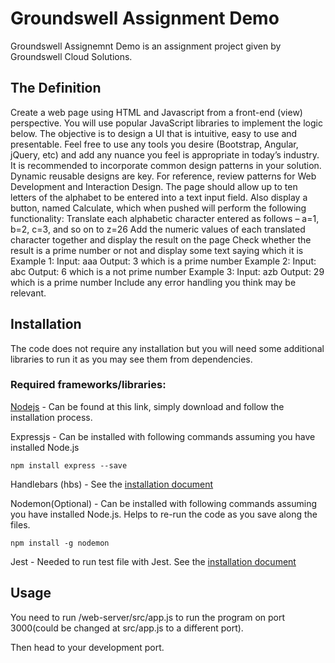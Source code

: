 # Groundswell Assignment Demo

Groundswell Assignemnt Demo is an assignment project given by Groundswell Cloud Solutions.

## The Definition

Create a web page using HTML and Javascript from a front-end (view) perspective. You will use popular JavaScript libraries to implement the logic below. The objective is to design a UI that is intuitive, easy to use and presentable. Feel free to use any tools you desire (Bootstrap, Angular, jQuery, etc) and add any nuance you feel is appropriate in today’s industry.
It is recommended to incorporate common design patterns in your solution. Dynamic reusable designs are key. For reference, review patterns for Web Development and Interaction Design.
The page should allow up to ten letters of the alphabet to be entered into a text input field. Also display a button, named Calculate, which when pushed will perform the following functionality:
Translate each alphabetic character entered as follows – a=1, b=2, c=3, and so on to z=26
Add the numeric values of each translated character together and display the result on the page
Check whether the result is a prime number or not and display some text saying which it is
Example 1:
Input: aaa
Output: 3 which is a prime number
Example 2:
Input: abc
Output: 6 which is a not prime number
Example 3:
Input: azb
Output: 29 which is a prime number
Include any error handling you think may be relevant.

## Installation

The code does not require any installation but you will need some additional libraries to run it as you may see them from dependencies.

### Required frameworks/libraries:
[Nodejs](https://nodejs.org/en/download/) - Can be found at this link, simply download and follow the installation process.

Expressjs - Can be installed with following commands assuming you have installed Node.js

```
npm install express --save
```

Handlebars (hbs) - See the [installation document](https://handlebarsjs.com/installation/)

Nodemon(Optional) - Can be installed with following commands assuming you have installed Node.js. Helps to re-run the code as you save along the files.

```
npm install -g nodemon
```

Jest - Needed to run test file with Jest. See the [installation document](https://jestjs.io/docs/getting-started)

## Usage

You need to run /web-server/src/app.js to run the program on port 3000(could be changed at src/app.js to a different port).

Then head to your development port.

